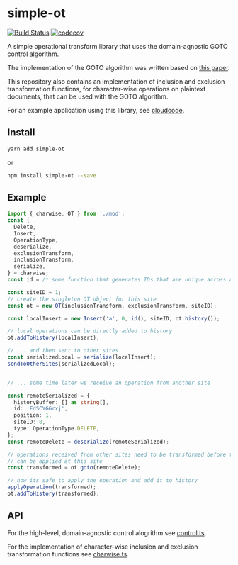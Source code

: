 # simple-ot

[![Build Status](https://travis-ci.com/rclarey/simple-ot.svg?branch=master)](https://travis-ci.com/rclarey/simple-ot)
[![codecov](https://codecov.io/gh/rclarey/simple-ot/branch/master/graph/badge.svg)](https://codecov.io/gh/rclarey/simple-ot)

A simple operational transform library that uses the domain-agnostic GOTO control algorithm.

The implementation of the GOTO algorithm was written based on [this paper](https://dl.acm.org/citation.cfm?id=289469).

This repository also contains an implementation of inclusion and exclusion transformation functions, for character-wise operations on plaintext documents, that can be used with the GOTO algorithm.

For an example application using this library, see [cloudcode](https://github.com/rclarey/cloudcode).

## Install

```bash
yarn add simple-ot
```

or

```bash
npm install simple-ot --save
```

## Example

```typescript
import { charwise, OT } from './mod';
const {
  Delete,
  Insert,
  OperationType,
  deserialize,
  exclusionTransform,
  inclusionTransform,
  serialize,
} = charwise;
const id = /* some function that generates IDs that are unique across all sites (ex. uuid) */;

const siteID = 1;
// create the singleton OT object for this site
const ot = new OT(inclusionTransform, exclusionTransform, siteID);

const localInsert = new Insert('a', 0, id(), siteID, ot.history());

// local operations can be directly added to history
ot.addToHistory(localInsert);

// ... and then sent to other sites
const serializedLocal = serialize(localInsert);
sendToOtherSites(serializedLocal);


// ... some time later we receive an operation from another site

const remoteSerialized = {
  historyBuffer: [] as string[],
  id: 'EdSCYG6rxj',
  position: 1,
  siteID: 0,
  type: OperationType.DELETE,
};
const remoteDelete = deserialize(remoteSerialized);

// operations received from other sites need to be transformed before they
// can be applied at this site
const transformed = ot.goto(remoteDelete);

// now its safe to apply the operation and add it to history
applyOperation(transformed);
ot.addToHistory(transformed);
```

## API

For the high-level, domain-agnostic control alogrithm see [control.ts](https://github.com/rclarey/simple-ot/blob/master/control.ts).

For the implementation of character-wise inclusion and exclusion transformation functions see [charwise.ts](https://github.com/rclarey/simple-ot/blob/master/charwise.ts).

